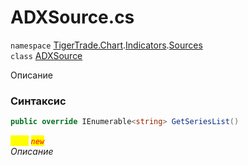 
# ADXSource.cs
`namespace` [TigerTrade.Chart](../../../TigerTrade.Chart.md).[Indicators](../../../TigerTrade.Chart/Indicators.md).[Sources](../../../TigerTrade.Chart/Indicators/Sources.md)  
    `class` [ADXSource](../../ADXSource.cs.md)

Описание

### Синтаксис
```csharp
public override IEnumerable<string> GetSeriesList()
```

<mark style="color:yellow;">`List`</mark> <mark style="color:red;">*`new`*</mark>  
 *Описание*  
  

                    
                    